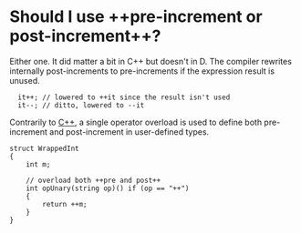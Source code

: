 Should I use ++pre-increment or post-increment++?
=================================================

Either one. It did matter a bit in C++ but doesn't in D. The compiler rewrites internally post-increments to pre-increments if the expression result is unused.

```
  it++; // lowered to ++it since the result isn't used
  it--; // ditto, lowered to --it
```

Contrarily to [C++](http://en.cppreference.com/w/cpp/language/operator_incdec), a single operator overload is used to define both pre-increment and post-increment in user-defined types.

```
struct WrappedInt
{
    int m;

    // overload both ++pre and post++
    int opUnary(string op)() if (op == "++")
    {
        return ++m;
    }
}
```
